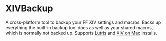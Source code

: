 # XIVBackup

A cross-platform tool to backup your FF XIV settings and macros. Backs up everything the built-in backup tool does as well as your shared macros, which is normally not backed up. Supports [Lutris](https://lutris.net/games/final-fantasy-xiv-online/) and [XIV on Mac](https://www.xivmac.com) installs.